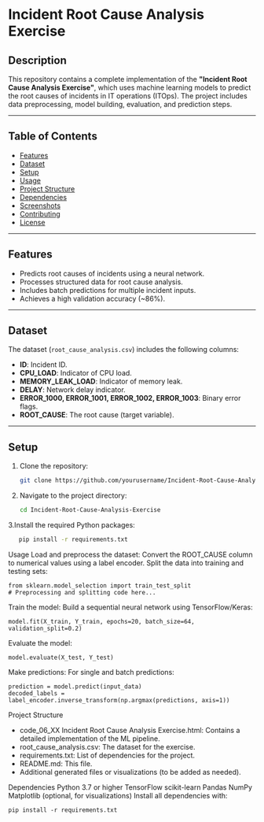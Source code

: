 # Incident Root Cause Analysis Exercise

## Description
This repository contains a complete implementation of the **"Incident Root Cause Analysis Exercise"**, which uses machine learning models to predict the root causes of incidents in IT operations (ITOps). The project includes data preprocessing, model building, evaluation, and prediction steps.

---

## Table of Contents
- [Features](#features)
- [Dataset](#dataset)
- [Setup](#setup)
- [Usage](#usage)
- [Project Structure](#project-structure)
- [Dependencies](#dependencies)
- [Screenshots](#screenshots)
- [Contributing](#contributing)
- [License](#license)

---

## Features
- Predicts root causes of incidents using a neural network.
- Processes structured data for root cause analysis.
- Includes batch predictions for multiple incident inputs.
- Achieves a high validation accuracy (~86%).

---

## Dataset
The dataset (`root_cause_analysis.csv`) includes the following columns:
- **ID**: Incident ID.
- **CPU_LOAD**: Indicator of CPU load.
- **MEMORY_LEAK_LOAD**: Indicator of memory leak.
- **DELAY**: Network delay indicator.
- **ERROR_1000, ERROR_1001, ERROR_1002, ERROR_1003**: Binary error flags.
- **ROOT_CAUSE**: The root cause (target variable).

---

## Setup
1. Clone the repository:
   ```bash
   git clone https://github.com/yourusername/Incident-Root-Cause-Analysis-Exercise.git

2. Navigate to the project directory:
   ```bash
   cd Incident-Root-Cause-Analysis-Exercise
3.Install the required Python packages:
``` bash
   pip install -r requirements.txt
```

Usage
Load and preprocess the dataset:
Convert the ROOT_CAUSE column to numerical values using a label encoder.
Split the data into training and testing sets:
```
from sklearn.model_selection import train_test_split
# Preprocessing and splitting code here...
```

Train the model:
Build a sequential neural network using TensorFlow/Keras:
```
model.fit(X_train, Y_train, epochs=20, batch_size=64, validation_split=0.2)
```
Evaluate the model:
```
model.evaluate(X_test, Y_test)
```
Make predictions:
For single and batch predictions:
```
prediction = model.predict(input_data)
decoded_labels = label_encoder.inverse_transform(np.argmax(predictions, axis=1))
```
Project Structure
- code_06_XX Incident Root Cause Analysis Exercise.html: Contains a detailed implementation of the ML pipeline.
- root_cause_analysis.csv: The dataset for the exercise.
- requirements.txt: List of dependencies for the project.
- README.md: This file.
- Additional generated files or visualizations (to be added as needed).

Dependencies
Python 3.7 or higher
TensorFlow
scikit-learn
Pandas
NumPy
Matplotlib (optional, for visualizations)
Install all dependencies with:
```
pip install -r requirements.txt

```





